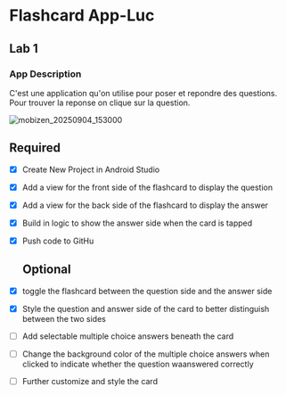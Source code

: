 ﻿# Flashcard App-Luc
## Lab 1
### App Description
C'est une application qu'on utilise pour poser et repondre des questions. Pour trouver la reponse on clique sur la question.

![mobizen_20250904_153000](https://github.com/user-attachments/assets/035ca72c-7edf-4f05-b909-739004414f1e)



## Required
- [x] Create New Project in Android Studio
- [x] Add a view for the front side of the flashcard to display the question
- [x] Add a view for the back side of the flashcard to display the answer
- [x] Build in logic to show the answer side when the card is tapped
- [x] Push code to GitHu
   ## Optional
- [x] toggle the flashcard between the question side and the answer side
- [x] Style the question and answer side of the card to better distinguish between the two sides
- [ ] Add selectable multiple choice answers beneath the card
- [ ] Change the background color of the multiple choice answers when clicked to indicate whether the question waanswered correctly
- [ ] Further customize and style the card

